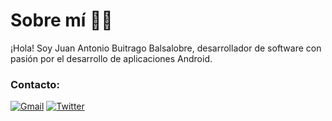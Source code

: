 <h1>Sobre mí 🧑🏻</h1>
¡Hola! Soy Juan Antonio Buitrago Balsalobre, desarrollador de software con pasión por el desarrollo de aplicaciones Android.

<h3>Contacto:</h3>

[![Gmail](https://img.shields.io/badge/Gmail-D14836?style=for-the-badge&logo=gmail&logoColor=white)](mailto:juanantoniobuit@gmail.com)
[![Twitter](https://img.shields.io/badge/Twitter-1DA1F2?style=for-the-badge&logo=twitter&logoColor=white)](https://twitter.com/JuanAntBuit)

<!--- <h3 align="left">Lenguajes y herramientas:</h3>
-->
